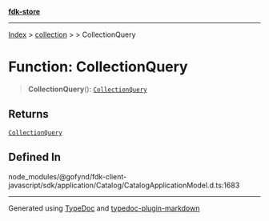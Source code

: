 [**fdk-store**](../../../README.md)
***

[Index](../../../API.md) > [collection](../../README.md) > [<internal>](../README.md) > CollectionQuery

# Function: CollectionQuery

> **CollectionQuery**(): [`CollectionQuery`](../type-aliases/type-alias.CollectionQuery.md)

## Returns

[`CollectionQuery`](../type-aliases/type-alias.CollectionQuery.md)

## Defined In

node\_modules/@gofynd/fdk-client-javascript/sdk/application/Catalog/CatalogApplicationModel.d.ts:1683

***
Generated using [TypeDoc](https://typedoc.org/) and [typedoc-plugin-markdown](https://www.npmjs.com/package/typedoc-plugin-markdown)
